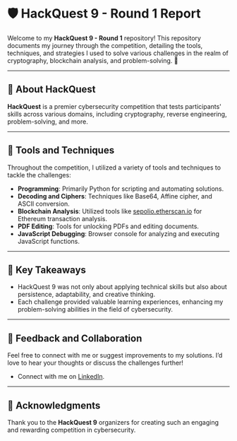# 🛡️ HackQuest 9 - Round 1 Report  

Welcome to my **HackQuest 9 - Round 1** repository! This repository documents my journey through the competition, detailing the tools, techniques, and strategies I used to solve various challenges in the realm of cryptography, blockchain analysis, and problem-solving. 🚀  

---

## 📖 About HackQuest  
**HackQuest** is a premier cybersecurity competition that tests participants' skills across various domains, including cryptography, reverse engineering, problem-solving, and more.  

---

## 🔧 Tools and Techniques  
Throughout the competition, I utilized a variety of tools and techniques to tackle the challenges:  

- **Programming**: Primarily Python for scripting and automating solutions.  
- **Decoding and Ciphers**: Techniques like Base64, Affine cipher, and ASCII conversion.  
- **Blockchain Analysis**: Utilized tools like [sepolio.etherscan.io](https://sepolio.etherscan.io) for Ethereum transaction analysis.  
- **PDF Editing**: Tools for unlocking PDFs and editing documents.  
- **JavaScript Debugging**: Browser console for analyzing and executing JavaScript functions.  

---

## 🌟 Key Takeaways  
- HackQuest 9 was not only about applying technical skills but also about persistence, adaptability, and creative thinking.  
- Each challenge provided valuable learning experiences, enhancing my problem-solving abilities in the field of cybersecurity.  

---

## 💬 Feedback and Collaboration  
Feel free to connect with me or suggest improvements to my solutions. I’d love to hear your thoughts or discuss the challenges further!  
- Connect with me on [LinkedIn](https://www.linkedin.com/in/abhishek-gupta00088/).  

---

## 🤝 Acknowledgments  
Thank you to the **HackQuest 9** organizers for creating such an engaging and rewarding competition in cybersecurity.  
